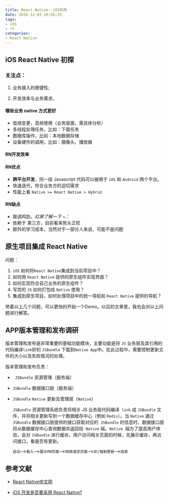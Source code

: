 ```yaml
---
title: React Native--iOS视角
date: 2016-12-03 20:56:25
tags:
- iOS
- rn
categories:
- React Native
---
```




## iOS React Native 初探

### 关注点：

1. 业务接入的便捷性; 

2. 开发效率与业务需求。



<!--more-->

#### 哪些业务 native 方式更好

- 低频变更，高频使用（业务层面，需具体分析）
- 多线程处理任务，比如：下载任务
- 数据库操作，比如：本地数据存储
- 设备硬件的调用，比如：摄像头、播放器



#### RN开发效率

#### RN优点

-  **跨平台开发**，同一段 Javascript 代码可以被用于 `iOS` 和 `Android` 两个平台。
- 快速迭代，符合业务方的迫切需求
- 性能上看 `Native >= React Native > Hybrid`

#### RN缺点

- 联调鸡肋，*红屏了解一下* ~：
- 依赖于 第三方，目前看来势头正旺
- 额外的学习成本，当然对于一部分人来说，可能不是问题



## 原生项目集成 React Native

问题：
1. `iOS` 如何将`React Native`集成到当前项目中？
2. 如何用 `React Native` 提供的原生组件实现界面？
3. 如何实现符合自己业务的原生组件？
4. 写完的 `JS` 如何打包给 `Native` 使用？
5. 集成到原生项目，如何处理项目中的统一导航和 `React Native` 提供的导航？

带着以上几个问题，可以更快的开始一个Demo。以后的文章里，我也会对以上问题进行解答。



## APP版本管理和发布调研

版本管理和发布是非常重要的基础功能模块，主要功能是将 `JS` 业务层及其引用的代码编译` link `好的 `JSBundle` 下载到` Native App `中。在此过程中，需要控制更新文件的大小以及失败情况的处理。

版本管理和发布负责：

- ` JSBundle` 资源管理（服务端）

- `JSBundle` 数据接口层（服务端）

- `JSBundle` `Native` 更新及管理层（`Native`）

  `JSBundle` 资源管理系统负责将相关 JS 业务层代码编译` link` 成 `JSBundle` 文件，并将相关更新写到一个数据缓存中心（例如 `Redis`）。当 `Native` 通过 `JSBundle` 数据接口层提供的接口获取对应的` JSBundle` 的信息时，数据接口层将从数据缓存中心查询数据并返回给` Native` 端。`Native `端为了提高用户体验，会对 `JSBundle` 进行缓存，用户访问相关页面的时候，先展示缓存，再访问接口，看是否有更新。

  `启动`-->`载入`-->`展示RN页面`-->`网络请求页面`-->`非/强制更新`-->`结束`



## 参考文献

- [React Native中文网](https://reactnative.cn/)

- [iOS 开发是否要采用 React Native?](https://juejin.im/post/5a1249f56fb9a0451b0425cd)